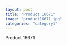 ```yaml
---
layout: post
title: "Product 16671"
image: "product16671.jpg"
categories: "category1"
---
```

Product 16671
